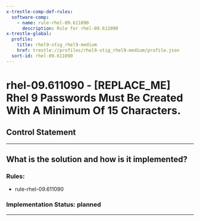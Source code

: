 ```yaml
---
x-trestle-comp-def-rules:
  software-comp:
    - name: rule-rhel-09.611090
      description: Rule for rhel-09.611090
x-trestle-global:
  profile:
    title: rhel9-stig_rhel9-medium
    href: trestle://profiles/rhel9-stig_rhel9-medium/profile.json
  sort-id: rhel-09.611090
---
```


# rhel-09.611090 - \[REPLACE_ME\] Rhel 9 Passwords Must Be Created With A Minimum Of 15 Characters.

## Control Statement

______________________________________________________________________

## What is the solution and how is it implemented?

<!-- For implementation status enter one of: implemented, partial, planned, alternative, not-applicable -->

<!-- Note that the list of rules under ### Rules: is read-only and changes will not be captured after assembly to JSON -->

<!-- Add control implementation description here for control: rhel-09.611090 -->

### Rules:

  - rule-rhel-09.611090

### Implementation Status: planned

______________________________________________________________________
